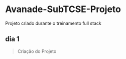# Avanade-SubTCSE-Projeto

Projeto criado durante o treinamento full stack

## dia 1

> Criação do Projeto